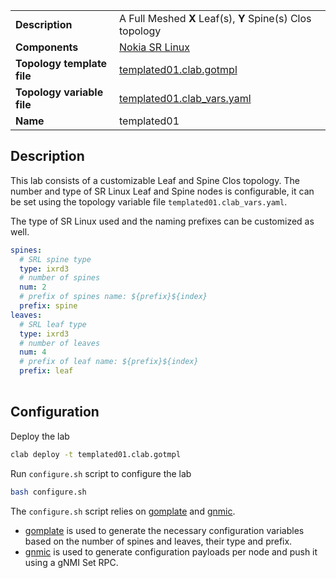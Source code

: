 |                            |                                                           |
| -------------------------- | --------------------------------------------------------- |
| **Description**            | A Full Meshed **X** Leaf(s), **Y** Spine(s) Clos topology |
| **Components**             | [Nokia SR Linux][srl]                                     |
| **Topology template file** | [templated01.clab.gotmpl][topofile]                       |
| **Topology variable file** | [templated01.clab_vars.yaml][topovarfile]                 |
| **Name**                   | templated01                                               |

## Description

This lab consists of a customizable Leaf and Spine Clos topology. The number and type of SR Linux Leaf and Spine nodes is configurable, it can be set using the topology variable file `templated01.clab_vars.yaml`.

The type of SR Linux used and the naming prefixes can be customized as well.

```yaml
spines:
  # SRL spine type
  type: ixrd3
  # number of spines
  num: 2
  # prefix of spines name: ${prefix}${index}
  prefix: spine
leaves:
  # SRL leaf type
  type: ixrd3
  # number of leaves
  num: 4
  # prefix of leaf name: ${prefix}${index}
  prefix: leaf
```

<div class="mxgraph" style="max-width:100%;border:1px solid transparent;margin:0 auto; display:block;" data-mxgraph="{&quot;page&quot;:0,&quot;zoom&quot;:1.5,&quot;highlight&quot;:&quot;#0000ff&quot;,&quot;nav&quot;:true,&quot;check-visible-state&quot;:true,&quot;resize&quot;:true,&quot;url&quot;:&quot;https://raw.githubusercontent.com/srl-labs/containerlab/diagrams/clab-lab-examples-templated.drawio&quot;}"></div>

## Configuration

Deploy the lab

```bash
clab deploy -t templated01.clab.gotmpl
```

Run `configure.sh` script to configure the lab

```bash
bash configure.sh
```

The `configure.sh` script relies on [gomplate](https://docs.gomplate.ca) and [gnmic](https://gnmic.kmrd.dev).

- [gomplate](https://docs.gomplate.ca) is used to generate the necessary configuration variables based on the number of spines and leaves, their type and prefix.
- [gnmic](https://gnmic.kmrd.dev) is used to generate configuration payloads per node and push it using a gNMI Set RPC.

[srl]: https://www.nokia.com/networks/products/service-router-linux-NOS/
[topofile]: https://github.com/srl-labs/containerlab/tree/main/lab-examples/templated01/templated01.clab.gotmpl
[topovarfile]: https://github.com/srl-labs/containerlab/tree/main/lab-examples/templated01/templated01.clab_vars.yaml


<script type="text/javascript" src="https://viewer.diagrams.net/js/viewer-static.min.js" async></script>
